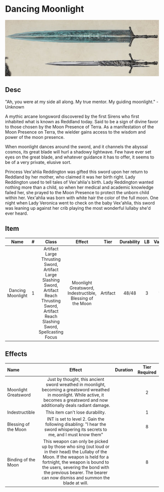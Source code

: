 # Dancing Moonlight

![Copyright](DancingMoonlight.jpg)

## Desc

"Ah, you were at my side all along. My true mentor. My guiding moonlight." - Unknown

A mythic arcane longsword discovered by the first Sirens who first inhabited what is known as Reddland today. Said to be a sign of divine favor to those chosen by the Moon Presence of Terra. As a manifestation of the Moon Presence on Terra, the wielder gains access to the wisdom and power of the moon presence.

When moonlight dances around the sword, and it channels the abyssal cosmos, its great blade will hurl a shadowy lightwave. Few have ever set eyes on the great blade, and whatever guidance it has to offer, it seems to be of a very private, elusive sort.

Princess Vex'ahlia Reddington was gifted this sword upon her return to Reddland by her mother, who claimed it was her birth right. Lady Reddington used to tell tales of Vex'ahlia's birth. Lady Reddington wanted nothing more than a child, so when her medical and academic knowledge failed her, she prayed to the Moon Presence to protect the unborn child within her. Vex'ahlia was born with white hair the color of the full moon. One night when Lady Veronica went to check on the baby Vex'ahlia, this sword was leaning up against her crib playing the most wonderful lullaby she'd ever heard.

## Item

|       Name       | # |                                                                      Class                                                                      |                           Effect                           |   Tier   | Durability | LB | Value |
| :---------------: | :-: | :----------------------------------------------------------------------------------------------------------------------------------------------: | :--------------------------------------------------------: | :------: | :--------: | :-: | :---: |
| Dancing Moonlight | 1 | Artifact Large Thrusting Sword, Artifact Large Slashing Sword, Artifact Reach Thrusting Sword, Artifact Reach Slashing Sword, Spellcasting Focus | Moonlight Greatsword, Indestructible, Blessing of the Moon | Artifact |   48/48   | 3 |   ?   |

## Effects

| Name                 |                                                                                                                                         Effect                                                                                                                                         | Duration | Tier Required |
| :------------------- | :------------------------------------------------------------------------------------------------------------------------------------------------------------------------------------------------------------------------------------------------------------------------------------: | :------: | :-----------: |
| Moonlight Greatsword |                                        Just by thought, this ancient sword wreathed in moonlight, becoming a greatsword wreathed in moonlight. While active, it becomes a greatsword and now additionally deals radiant damage.                                        |          |       2       |
| Indestructible       |                                                                                                                            This item can't lose durability.                                                                                                                            |          |       1       |
| Blessing of the Moon |                                                           INT is set to level 2. Gain the following disabling: "I hear the sword whispering its secrets to me, and I must know them"                                                           |          |       8       |
| Binding of the Moon  | This weapon can only be picked up by those who sing (out loud or in their head) the Lullaby of the Moon. If the weapon is held for a fortnight, the weapon is bound to the users, severing the bond with the previous bearer. The bearer can now dismiss and summon the blade at will. |          |       8       |
